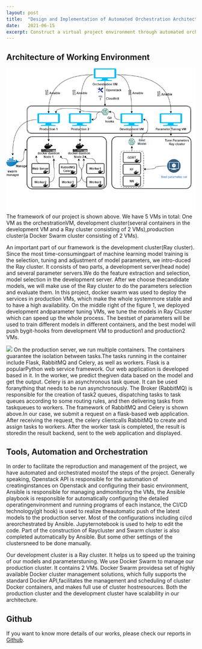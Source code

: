 ```yaml
---
layout: post
title:  "Design and Implementation of Automated Orchestration Architecture"
date:   2021-06-15
excerpt: Construct a virtual project environment through automated orchestra- tion technology to realize the separation of developer and producer en- vironments, and compare random forests, GDBT and neural network models to predict the accuracy and reasons of Github projects in the process.
---
```


## Architecture of Working Environment
<img src="/images/orchestration/Architecture.png">
The framework of our project is shown above. We have 5 VMs in total: One VM as the orchestrationVM, development cluster(several containers in the development VM and a Ray cluster consisting of 2 VMs),production cluster(a Docker Swarm cluster consisting of 2 VMs).

An important part of our framework is the development cluster(Ray cluster). Since the most time-consumingpart of machine learning model training is the selection, tuning and adjustment of model parameters, we intro-duced the Ray cluster. It consists of two parts, a development server(head node) and several parameter servers.We do the feature extraction and selection, model selection in the development server. After we choose thecandidate models, we will make use of the Ray cluster to do the parameters selection and evaluate them.
In this project, docker swarm was used to deploy the services in production VMs, which make the whole systemmore stable and to have a high availability. On the middle right of the figure 1, we deployed development andparameter tuning VMs, we tune the models in Ray Cluster which can speed up the whole process. The bestset of parameters will be used to train different models in different containers, and the best model will push bygit-hooks from development VM to production1 and production2 VMs.

<img src="/images/orchestration/celery_architecture.png">
On the production server, we run multiple containers. The containers guarantee the isolation between tasks.The tasks running in the container include Flask, RabbitMQ and Celery, as well as workers. Flask is a popularPython web service framework. Our web application is developed based in it. In the worker, we predict thegiven data based on the model and get the output. Celery is an asynchronous task queue. It can be used foranything that needs to be run asynchronously. The Broker (RabbitMQ) is responsible for the creation of task2 queues, dispatching tasks to task queues according to some routing rules, and then delivering tasks from taskqueues to workers. The framework of RabbitMQ and Celery is shown above.In our case, we submit a request on a flask-based web application. After receiving the request, the celery clientcalls RabbitMQ to create and assign tasks to workers. After the worker task is completed, the result is storedin the result backend, sent to the web application and displayed.

## Tools, Automation and Orchestration
In order to facilitate the reproduction and management of the project, we have automated and orchestrated mostof the steps of the project. Generally speaking, Openstack API is responsible for the automation of creatinginstances on Openstack and configuring their basic environment, Ansible is responsible for managing andmonitoring the VMs, the Ansible playbook is responsible for automatically configuring the detailed operatingenvironment and running programs of each instance, the CI/CD technology(git hook) is used to realize theautomatic push of the latest models to the production server. Most of the configurations including ci/cd areorchestrated by Ansible. Jupyternotebook is used to help to edit the code. Part of the construction of Raycluster and Swarm cluster is also completed automatically by Ansible. But some other settings of the clustersneed to be done manually.

Our development cluster is a Ray cluster. It helps us to speed up the training of our models and parameterstuning. We use Docker Swarm to manage our production cluster. It contains 2 VMs. Docker Swarm providesa set of highly available Docker cluster management solutions, which fully supports the standard Docker API,facilitates the management and scheduling of cluster Docker containers, and makes full use of cluster hostresources. Both the production cluster and the development cluster have scalability in our architecture.

## Github
If you want to know more details of our works, please check our reports in [Github](https://github.com/PNightOwlY/pred-on-github-population/tree/main).


